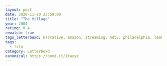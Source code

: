 ```yaml
---
layout: post 
date: 2020-11-20 23:59:00
title: "The Village"
year: 2004
rating: 0.4
rewatch: true
tags_letterboxd: narrative, amazon, streaming, hdtv, philadelphia, leah
tags:
  - film
category: Letterboxd
canonical: https://boxd.it/1taxyz
---
```

